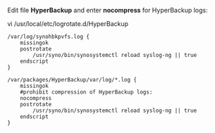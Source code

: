 Edit file **HyperBackup** and enter **nocompress** for HyperBackup logs:

vi /usr/local/etc/logrotate.d/HyperBackup

```
/var/log/synohbkpvfs.log {
    missingok
    postrotate
        /usr/syno/bin/synosystemctl reload syslog-ng || true
    endscript
}

/var/packages/HyperBackup/var/log/*.log {
    missingok
    #prohibit compression of HyperBackup logs:
    nocompress
    postrotate
        /usr/syno/bin/synosystemctl reload syslog-ng || true
    endscript
}
```
